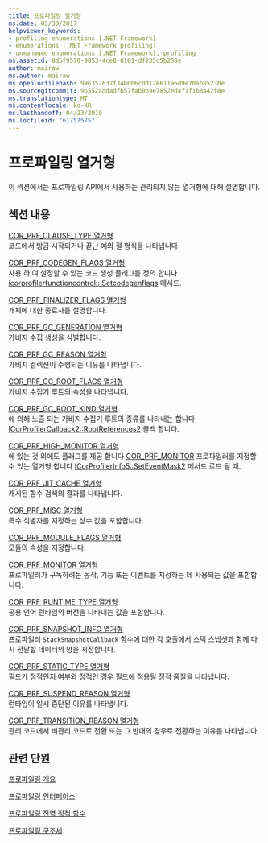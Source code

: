 ```yaml
---
title: 프로파일링 열거형
ms.date: 03/30/2017
helpviewer_keywords:
- profiling enumerations [.NET Framework]
- enumerations [.NET Framework profiling]
- unmanaged enumerations [.NET Framework], profiling
ms.assetid: 8d5f9570-9853-4ce8-8101-df235d5b258e
author: mairaw
ms.author: mairaw
ms.openlocfilehash: 996352637f34b0b6c0d12e611a6d9e70ab85230e
ms.sourcegitcommit: 9b552addadfb57fab0b9e7852ed4f1f1b8a42f8e
ms.translationtype: MT
ms.contentlocale: ko-KR
ms.lasthandoff: 04/23/2019
ms.locfileid: "61757575"
---
```

# <a name="profiling-enumerations"></a>프로파일링 열거형
이 섹션에서는 프로파일링 API에서 사용하는 관리되지 않는 열거형에 대해 설명합니다.  
  
## <a name="in-this-section"></a>섹션 내용  
 [COR_PRF_CLAUSE_TYPE 열거형](../../../../docs/framework/unmanaged-api/profiling/cor-prf-clause-type-enumeration.md)  
 코드에서 방금 시작되거나 끝난 예외 절 형식을 나타냅니다.  
  
 [COR_PRF_CODEGEN_FLAGS 열거형](../../../../docs/framework/unmanaged-api/profiling/cor-prf-codegen-flags-enumeration.md)  
 사용 하 여 설정할 수 있는 코드 생성 플래그를 정의 합니다 [icorprofilerfunctioncontrol:: Setcodegenflags](../../../../docs/framework/unmanaged-api/profiling/icorprofilerfunctioncontrol-setcodegenflags-method.md) 메서드.  
  
 [COR_PRF_FINALIZER_FLAGS 열거형](../../../../docs/framework/unmanaged-api/profiling/cor-prf-finalizer-flags-enumeration.md)  
 개체에 대한 종료자를 설명합니다.  
  
 [COR_PRF_GC_GENERATION 열거형](../../../../docs/framework/unmanaged-api/profiling/cor-prf-gc-generation-enumeration.md)  
 가비지 수집 생성을 식별합니다.  
  
 [COR_PRF_GC_REASON 열거형](../../../../docs/framework/unmanaged-api/profiling/cor-prf-gc-reason-enumeration.md)  
 가비지 컬렉션이 수행되는 이유를 나타냅니다.  
  
 [COR_PRF_GC_ROOT_FLAGS 열거형](../../../../docs/framework/unmanaged-api/profiling/cor-prf-gc-root-flags-enumeration.md)  
 가비지 수집기 루트의 속성을 나타냅니다.  
  
 [COR_PRF_GC_ROOT_KIND 열거형](../../../../docs/framework/unmanaged-api/profiling/cor-prf-gc-root-kind-enumeration.md)  
 에 의해 노출 되는 가비지 수집기 루트의 종류를 나타내는 합니다 [ICorProfilerCallback2::RootReferences2](../../../../docs/framework/unmanaged-api/profiling/icorprofilercallback2-rootreferences2-method.md) 콜백 합니다.  
  
 [COR_PRF_HIGH_MONITOR 열거형](../../../../docs/framework/unmanaged-api/profiling/cor-prf-high-monitor-enumeration.md)  
 에 있는 것 외에도 플래그를 제공 합니다 [COR_PRF_MONITOR](../../../../docs/framework/unmanaged-api/profiling/cor-prf-monitor-enumeration.md) 프로파일러를 지정할 수 있는 열거형 합니다 [ICorProfilerInfo5::SetEventMask2](../../../../docs/framework/unmanaged-api/profiling/icorprofilerinfo5-seteventmask2-method.md) 메서드 로드 될 때.  
  
 [COR_PRF_JIT_CACHE 열거형](../../../../docs/framework/unmanaged-api/profiling/cor-prf-jit-cache-enumeration.md)  
 캐시된 함수 검색의 결과를 나타냅니다.  
  
 [COR_PRF_MISC 열거형](../../../../docs/framework/unmanaged-api/profiling/cor-prf-misc-enumeration.md)  
 특수 식별자를 지정하는 상수 값을 포함합니다.  
  
 [COR_PRF_MODULE_FLAGS 열거형](../../../../docs/framework/unmanaged-api/profiling/cor-prf-module-flags-enumeration.md)  
 모듈의 속성을 지정합니다.  
  
 [COR_PRF_MONITOR 열거형](../../../../docs/framework/unmanaged-api/profiling/cor-prf-monitor-enumeration.md)  
 프로파일러가 구독하려는 동작, 기능 또는 이벤트를 지정하는 데 사용되는 값을 포함합니다.  
  
 [COR_PRF_RUNTIME_TYPE 열거형](../../../../docs/framework/unmanaged-api/profiling/cor-prf-runtime-type-enumeration.md)  
 공용 언어 런타임의 버전을 나타내는 값을 포함합니다.  
  
 [COR_PRF_SNAPSHOT_INFO 열거형](../../../../docs/framework/unmanaged-api/profiling/cor-prf-snapshot-info-enumeration.md)  
 프로파일러 `StackSnapshotCallback` 함수에 대한 각 호출에서 스택 스냅샷과 함께 다시 전달할 데이터의 양을 지정합니다.  
  
 [COR_PRF_STATIC_TYPE 열거형](../../../../docs/framework/unmanaged-api/profiling/cor-prf-static-type-enumeration.md)  
 필드가 정적인지 여부와 정적인 경우 필드에 적용될 정적 품질을 나타냅니다.  
  
 [COR_PRF_SUSPEND_REASON 열거형](../../../../docs/framework/unmanaged-api/profiling/cor-prf-suspend-reason-enumeration.md)  
 런타임이 일시 중단된 이유를 나타냅니다.  
  
 [COR_PRF_TRANSITION_REASON 열거형](../../../../docs/framework/unmanaged-api/profiling/cor-prf-transition-reason-enumeration.md)  
 관리 코드에서 비관리 코드로 전환 또는 그 반대의 경우로 전환하는 이유를 나타냅니다.  
  
## <a name="related-sections"></a>관련 단원  
 [프로파일링 개요](../../../../docs/framework/unmanaged-api/profiling/profiling-overview.md)  
  
 [프로파일링 인터페이스](../../../../docs/framework/unmanaged-api/profiling/profiling-interfaces.md)  
  
 [프로파일링 전역 정적 함수](../../../../docs/framework/unmanaged-api/profiling/profiling-global-static-functions.md)  
  
 [프로파일링 구조체](../../../../docs/framework/unmanaged-api/profiling/profiling-structures.md)

